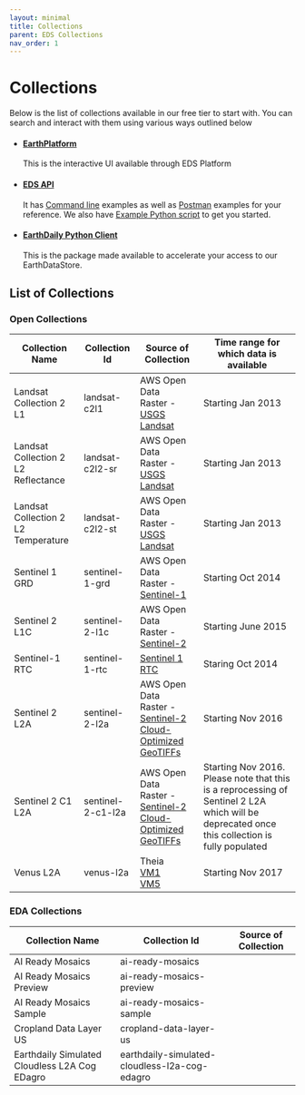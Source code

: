 ```yaml
---
layout: minimal
title: Collections
parent: EDS Collections
nav_order: 1
---
```


# Collections 

Below is the list of collections available in our free tier to start with. You can search and interact with them using various ways outlined below
* #### [EarthPlatform](../EDS%20Platform/EDS%20-%20Catalog%20UI.md)
     This is the interactive UI available through EDS Platform  
* #### [EDS API](../EDS%20API/API%20Usage/API%20endpoints.md) 
    It has [Command line](../EDS%20API/API%20Usage/Command%20Line.md) examples as well as [Postman](../EDS%20API/API%20Usage/Postman.md) examples for your reference. We also have [Example Python script](../EDS%20API/API%20Usage/Python.md) to get you started.
* #### [EarthDaily Python Client](https://github.com/earthdaily/earthdaily-python-client)
     This is the package made available to accelerate your access to our EarthDataStore. 

## List of Collections

### Open Collections

| Collection Name |  Collection Id          |    Source of Collection | Time range for which data is available | 
|------------------------|--------------------|--------------------------|--------------------------------------------------------|
| Landsat Collection 2 L1   | landsat-c2l1        | AWS Open Data <br> Raster - [USGS Landsat](https://registry.opendata.aws/usgs-landsat/)                        |                          Starting Jan 2013                            |    
| Landsat Collection 2 L2 Reflectance  | landsat-c2l2-sr        | AWS Open Data <br> Raster - [USGS Landsat](https://registry.opendata.aws/usgs-landsat/)                        |                          Starting Jan 2013                            |    
| Landsat Collection 2 L2 Temperature  | landsat-c2l2-st       | AWS Open Data <br> Raster - [USGS Landsat](https://registry.opendata.aws/usgs-landsat/)                        |                          Starting Jan 2013                            |    
| Sentinel 1 GRD    |    sentinel-1-grd    | AWS Open Data <br> Raster - [Sentinel-1](https://registry.opendata.aws/sentinel-1/)  | Starting Oct 2014 |
| Sentinel 2 L1C    |    sentinel-2-l1c    | AWS Open Data <br> Raster - [Sentinel-2](https://registry.opendata.aws/sentinel-2/) | Starting June 2015  |
| Sentinel-1 RTC    |    sentinel-1-rtc    | [Sentinel 1 RTC](https://planetarycomputer.microsoft.com/dataset/sentinel-1-rtc)   |   Staring Oct 2014  | 
| Sentinel 2 L2A    |    sentinel-2-l2a    | AWS Open Data <br> Raster - [Sentinel-2 Cloud-Optimized GeoTIFFs](https://registry.opendata.aws/sentinel-2-l2a-cogs/)     | Starting Nov 2016 |
| Sentinel 2 C1 L2A   |    sentinel-2-c1-l2a    | AWS Open Data <br> Raster - [Sentinel-2 Cloud-Optimized GeoTIFFs](https://registry.opendata.aws/sentinel-2-l2a-cogs/)     | Starting Nov 2016. Please note that this is a reprocessing of Sentinel 2 L2A which will be deprecated once this collection is fully populated|
| Venus L2A    |    venus-l2a     | Theia <br> [VM1](https://theia.cnes.fr/atdistrib/rocket/#/search?page=1928&collection=VENUS&processingLevel=LEVEL2A) <br> [VM5](https://theia.cnes.fr/atdistrib/rocket/#/search?page=42&collection=VENUSVM05&platform=VENUS&processingLevel=LEVEL2A)    |    Starting Nov 2017   |

### EDA Collections

| Collection Name |  Collection Id |    Source of Collection | 
|------------------------|-------------|--------------------------|
| AI Ready Mosaics      |    ai-ready-mosaics   |                               |
| AI Ready Mosaics Preview      |    ai-ready-mosaics-preview   |                    |
| AI Ready Mosaics Sample      |    ai-ready-mosaics-sample   |                 |
| Cropland Data Layer US      |    cropland-data-layer-us   |              |
| Earthdaily Simulated Cloudless L2A Cog EDagro   |    earthdaily-simulated-cloudless-l2a-cog-edagro     |